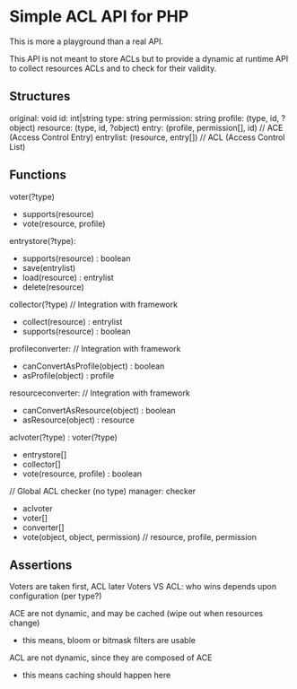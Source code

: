 # Simple ACL API for PHP

This is more a playground than a real API.

This API is not meant to store ACLs but to provide a dynamic at runtime API
to collect resources ACLs and to check for their validity.

## Structures

original: void
id: int|string
type: string
permission: string
profile: (type, id, ?object)
resource: (type, id, ?object)
entry: (profile, permission[], id) // ACE (Access Control Entry)
entrylist: (resource, entry[]) // ACL (Access Control List)

## Functions

voter(?type)
  - supports(resource)
  - vote(resource, profile)

entrystore(?type):
  - supports(resource) : boolean
  - save(entrylist)
  - load(resource) : entrylist
  - delete(resource)

collector(?type) // Integration with framework
  - collect(resource) : entrylist
  - supports(resource) : boolean

profileconverter: // Integration with framework
  - canConvertAsProfile(object) : boolean
  - asProfile(object) : profile

resourceconverter: // Integration with framework
  - canConvertAsResource(object) : boolean
  - asResource(object) : resource

aclvoter(?type) : voter(?type)
  - entrystore[]
  - collector[]
  - vote(resource, profile) : boolean

// Global ACL checker (no type)
manager: checker
  - aclvoter
  - voter[]
  - converter[]
  - vote(object, object, permission) // resource, profile, permission

## Assertions

Voters are taken first, ACL later
Voters VS ACL: who wins depends upon configuration (per type?)

ACE are not dynamic, and may be cached (wipe out when resources change)
  - this means, bloom or bitmask filters are usable

ACL are not dynamic, since they are composed of ACE
  - this means caching should happen here

